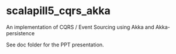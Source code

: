 # scalapill5_cqrs_akka
An implementation of CQRS / Event Sourcing using Akka and Akka-persistence

See doc folder for the PPT presentation.
